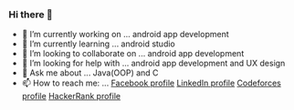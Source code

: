 ### Hi there 👋

- 🔭 I’m currently working on ... android app development
- 🌱 I’m currently learning ... android studio
- 👯 I’m looking to collaborate on ... android app development
- 🤔 I’m looking for help with ... android app development and UX design
- 💬 Ask me about ... Java(OOP) and C
- 📫 How to reach me: ... [Facebook profile](https://www.facebook.com/yuma.ali.96/)
                          [LinkedIn profile](https://www.linkedin.com/in/youmna-ali-566abb1b5/)
                          [Codeforces profile](https://codeforces.com/profile/Youmna_Ali)
                          [HackerRank profile](https://www.hackerrank.com/yuma_elmezain?hr_r=1)
